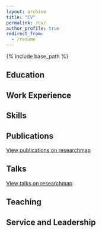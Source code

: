 ```yaml
---
layout: archive
title: "CV"
permalink: /cv/
author_profile: true
redirect_from:
  - /resume
---
```


{% include base_path %}

## Education
<!-- ====== -->
<!-- * Ph.D in Version Control Theory, GitHub University, 2018 (expected) -->
<!-- * M.S. in Jekyll, GitHub University, 2014 -->
<!-- * B.S. in GitHub, GitHub University, 2012 -->

## Work Experience
<!-- ====== -->
<!-- * Spring 2024: Academic Pages Collaborator -->
<!--   * GitHub University -->
<!--   * Duties include: Updates and improvements to template -->
<!--   * Supervisor: The Users -->

<!-- * Fall 2015: Research Assistant -->
<!--   * GitHub University -->
<!--   * Duties included: Merging pull requests -->
<!--   * Supervisor: Professor Hub -->

<!-- * Summer 2015: Research Assistant -->
<!--   * GitHub University -->
<!--   * Duties included: Tagging issues -->
<!--   * Supervisor: Professor Git -->

## Skills
<!-- ====== -->
<!-- * Skill 1 -->
<!-- * Skill 2 -->
<!--   * Sub-skill 2.1 -->
<!--   * Sub-skill 2.2 -->
<!--   * Sub-skill 2.3 -->
<!-- * Skill 3 -->

## Publications
[View publications on researchmap](https://researchmap.jp/kenfurukawa/published_papers)

## Talks
[View talks on researchmap](https://researchmap.jp/kenfurukawa/presentations)

## Teaching
<!-- ====== -->
<!-- <ul> -->
<!-- {% for post in site.teaching reversed %} -->
<!--   {% include archive-single-cv.html %} -->
<!-- {% endfor %} -->
<!-- </ul> -->

## Service and Leadership
<!-- ====== -->
<!-- * Currently signed in to 43 different Slack teams -->
